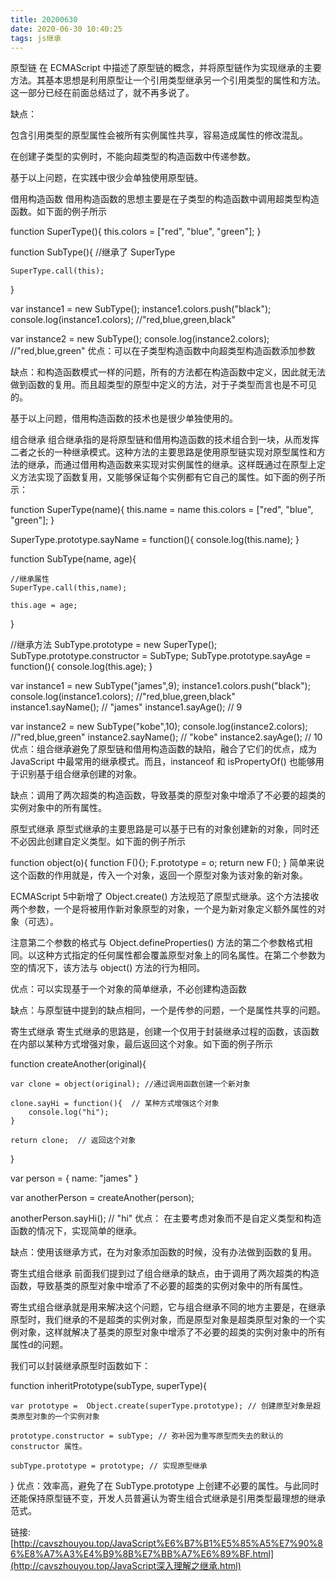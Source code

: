 ```yaml
---
title: 20200630
date: 2020-06-30 10:40:25
tags: js继承
---
```


原型链
在 ECMAScript 中描述了原型链的概念，并将原型链作为实现继承的主要方法。其基本思想是利用原型让一个引用类型继承另一个引用类型的属性和方法。这一部分已经在前面总结过了，就不再多说了。

<!--more-->

缺点：

包含引用类型的原型属性会被所有实例属性共享，容易造成属性的修改混乱。

在创建子类型的实例时，不能向超类型的构造函数中传递参数。

基于以上问题，在实践中很少会单独使用原型链。

借用构造函数
借用构造函数的思想主要是在子类型的构造函数中调用超类型构造函数。如下面的例子所示

function SuperType(){
    this.colors = ["red", "blue", "green"];
}

function SubType(){
    //继承了 SuperType

    SuperType.call(this);
}

var instance1 = new SubType();
instance1.colors.push("black");
console.log(instance1.colors);  //"red,blue,green,black"

var instance2 = new SubType();
console.log(instance2.colors);  //"red,blue,green"
优点：可以在子类型构造函数中向超类型构造函数添加参数

缺点：和构造函数模式一样的问题，所有的方法都在构造函数中定义，因此就无法做到函数的复用。而且超类型的原型中定义的方法，对于子类型而言也是不可见的。

基于以上问题，借用构造函数的技术也是很少单独使用的。

组合继承
组合继承指的是将原型链和借用构造函数的技术组合到一块，从而发挥二者之长的一种继承模式。这种方法的主要思路是使用原型链实现对原型属性和方法的继承，而通过借用构造函数来实现对实例属性的继承。这样既通过在原型上定义方法实现了函数复用，又能够保证每个实例都有它自己的属性。如下面的例子所示：

function SuperType(name){
    this.name = name
    this.colors = ["red", "blue", "green"];
}

SuperType.prototype.sayName = function(){
    console.log(this.name);
}

function SubType(name, age){
    
    //继承属性
    SuperType.call(this,name);
    
    this.age = age;
}

//继承方法
SubType.prototype = new SuperType();
SubType.prototype.constructor = SubType;
SubType.prototype.sayAge = function(){
    console.log(this.age);
}

var instance1 = new SubType("james",9);
instance1.colors.push("black");
console.log(instance1.colors);  //"red,blue,green,black"
instance1.sayName(); // "james"
instance1.sayAge(); // 9

var instance2 = new SubType("kobe",10);
console.log(instance2.colors);  //"red,blue,green"
instance2.sayName(); // "kobe"
instance2.sayAge(); // 10
优点：组合继承避免了原型链和借用构造函数的缺陷，融合了它们的优点，成为 JavaScript 中最常用的继承模式。而且，instanceof 和 isPropertyOf() 也能够用于识别基于组合继承创建的对象。

缺点：调用了两次超类的构造函数，导致基类的原型对象中增添了不必要的超类的实例对象中的所有属性。

原型式继承
原型式继承的主要思路是可以基于已有的对象创建新的对象，同时还不必因此创建自定义类型。如下面的例子所示

function object(o){
    function F(){};
    F.prototype = o;
    return new F();
}
简单来说这个函数的作用就是，传入一个对象，返回一个原型对象为该对象的新对象。

ECMAScript 5中新增了 Object.create() 方法规范了原型式继承。这个方法接收两个参数，一个是将被用作新对象原型的对象，一个是为新对象定义额外属性的对象（可选）。

注意第二个参数的格式与 Object.defineProperties() 方法的第二个参数格式相同。以这种方式指定的任何属性都会覆盖原型对象上的同名属性。在第二个参数为空的情况下，该方法与 object() 方法的行为相同。

优点：可以实现基于一个对象的简单继承，不必创建构造函数

缺点：与原型链中提到的缺点相同，一个是传参的问题，一个是属性共享的问题。

寄生式继承
寄生式继承的思路是，创建一个仅用于封装继承过程的函数，该函数在内部以某种方式增强对象，最后返回这个对象。如下面的例子所示

function createAnother(original){
    
    var clone = object(original); //通过调用函数创建一个新对象
    
    clone.sayHi = function(){  // 某种方式增强这个对象
        console.log("hi");
    }
    
    return clone;  // 返回这个对象
}

var person = {
    name: "james"
}

var anotherPerson = createAnother(person);

anotherPerson.sayHi(); // "hi"
优点： 在主要考虑对象而不是自定义类型和构造函数的情况下，实现简单的继承。

缺点：使用该继承方式，在为对象添加函数的时候，没有办法做到函数的复用。

寄生式组合继承
前面我们提到过了组合继承的缺点，由于调用了两次超类的构造函数，导致基类的原型对象中增添了不必要的超类的实例对象中的所有属性。

寄生式组合继承就是用来解决这个问题，它与组合继承不同的地方主要是，在继承原型时，我们继承的不是超类的实例对象，而是原型对象是超类原型对象的一个实例对象，这样就解决了基类的原型对象中增添了不必要的超类的实例对象中的所有属性d的问题。

我们可以封装继承原型时函数如下：

function inheritPrototype(subType, superType){

    var prototype =  Object.create(superType.prototype); // 创建原型对象是超类原型对象的一个实例对象
      
    prototype.constructor = subType; // 弥补因为重写原型而失去的默认的 constructor 属性。
     
    subType.prototype = prototype; // 实现原型继承
}
优点：效率高，避免了在 SubType.prototype 上创建不必要的属性。与此同时还能保持原型链不变，开发人员普遍认为寄生组合式继承是引用类型最理想的继承范式。

链接:[http://cavszhouyou.top/JavaScript%E6%B7%B1%E5%85%A5%E7%90%86%E8%A7%A3%E4%B9%8B%E7%BB%A7%E6%89%BF.html](http://cavszhouyou.top/JavaScript深入理解之继承.html) 